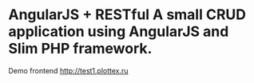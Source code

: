 AngularJS + RESTful
A small CRUD application using AngularJS and Slim PHP framework.
======================

Demo frontend http://test1.plottex.ru